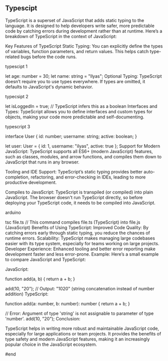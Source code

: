 ## Typescipt

TypeScript is a superset of JavaScript that adds static typing to the language. It is designed to help developers write safer, more predictable code by catching errors during development rather than at runtime. Here’s a breakdown of TypeScript in the context of JavaScript:

Key Features of TypeScript
Static Typing: You can explicitly define the types of variables, function parameters, and return values. This helps catch type-related bugs before the code runs.

typescipt 1

let age: number = 30;
let name: string = "Ilyas";
Optional Typing: TypeScript doesn’t require you to use types everywhere. If types are omitted, it defaults to JavaScript's dynamic behavior.

typecsipt 2

let isLoggedIn = true; // TypeScript infers this as a boolean
Interfaces and Types: TypeScript allows you to define interfaces and custom types for objects, making your code more predictable and self-documenting.

typescript 3

interface User {
  id: number;
  username: string;
  active: boolean;
}

let user: User = {
  id: 1,
  username: "ilyas",
  active: true
};
Support for Modern JavaScript: TypeScript supports all ES6+ (modern JavaScript) features, such as classes, modules, and arrow functions, and compiles them down to JavaScript that runs in any browser.

Tooling and IDE Support: TypeScript’s static typing provides better auto-completion, refactoring, and error-checking in IDEs, leading to more productive development.

Compiles to JavaScript: TypeScript is transpiled (or compiled) into plain JavaScript. The browser doesn't run TypeScript directly, so before deploying your TypeScript code, it needs to be compiled into JavaScript.

arduino

tsc file.ts   // This command compiles file.ts (TypeScript) into file.js (JavaScript)
Benefits of Using TypeScript:
Improved Code Quality: By catching errors early through static typing, you reduce the chances of runtime errors.
Scalability: TypeScript makes managing large codebases easier with its type system, especially for teams working on large projects.
Developer Experience: Enhanced tooling and better error reporting make development faster and less error-prone.
Example:
Here’s a small example to compare JavaScript and TypeScript:

JavaScript:

function add(a, b) {
  return a + b;
}

add(10, "20");  // Output: "1020" (string concatenation instead of number addition)
TypeScript:

function add(a: number, b: number): number {
  return a + b;
}

// Error: Argument of type 'string' is not assignable to parameter of type 'number'.
add(10, "20");
Conclusion:

TypeScript helps in writing more robust and maintainable JavaScript code, especially for large applications or team projects. It provides the benefits of type safety and modern JavaScript features, making it an increasingly popular choice in the JavaScript ecosystem.

#end
